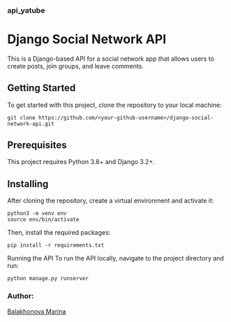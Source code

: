 ### api_yatube
# Django Social Network API
This is a Django-based API for a social network app that allows users to create posts, join groups, and leave comments.

## Getting Started
To get started with this project, clone the repository to your local machine:
```
git clone https://github.com/<your-github-username>/django-social-network-api.git
```
## Prerequisites
This project requires Python 3.8+ and Django 3.2+.

## Installing
After cloning the repository, create a virtual environment and activate it:
```
python3 -m venv env
source env/bin/activate
```
Then, install the required packages:
```
pip install -r requirements.txt
```
Running the API
To run the API locally, navigate to the project directory and run:
```
python manage.py runserver
```
### Author:
[Balakhonova Marina](https://github.com/margoloko)
